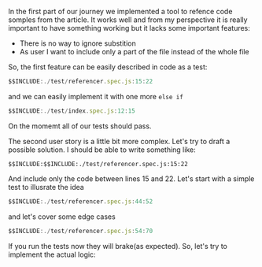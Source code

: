 In the first part of our journey we implemented a tool to refence code somples from the article. It works well and from my perspective it is really important to have something working but it lacks some important features:

- There is no way to ignore substition
- As user I want to include only a part of the file instead of the whole file

So, the first feature can be easily described in code as a test:

```javascript
$$INCLUDE:./test/referencer.spec.js:15:22
```

and we can easily implement it with one more `else if`

```javascript
$$INCLUDE:./test/index.spec.js:12:15
```

On the momemt all of our tests should pass.

The second user story is a little bit more complex. Let's try to draft a possible solution. I should be able to write something like:

```
$$INCLUDE:$$INCLUDE:./test/referencer.spec.js:15:22
```

And include only the code between lines 15 and 22. Let's start with a simple test to illusrate the idea

```javascript
$$INCLUDE:./test/referencer.spec.js:44:52
```

and let's cover some edge cases

```javascript
$$INCLUDE:./test/referencer.spec.js:54:70
```

If you run the tests now they will brake(as expected). So, let's try to implement the actual logic:

